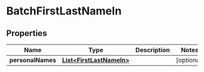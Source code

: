 

# BatchFirstLastNameIn


## Properties

| Name | Type | Description | Notes |
|------------ | ------------- | ------------- | -------------|
|**personalNames** | [**List&lt;FirstLastNameIn&gt;**](FirstLastNameIn.md) |  |  [optional] |



